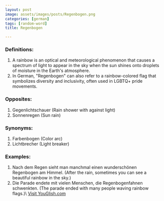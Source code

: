 ```yaml
---
layout: post
image: assets/images/posts/Regenbogen.png
categories: [german]
tags: [random-word]
title: Regenbogen

---
```


### Definitions:
1. A rainbow is an optical and meteorological phenomenon that causes a spectrum of light to appear in the sky when the sun shines onto droplets of moisture in the Earth's atmosphere.
2. In German, "Regenbogen" can also refer to a rainbow-colored flag that symbolizes diversity and inclusivity, often used in LGBTQ+ pride movements.

### Opposites:
1. Gegenlichtschauer (Rain shower with against light)
2. Sonnenregen (Sun rain)

### Synonyms:
1. Farbenbogen (Color arc)
2. Lichtbrecher (Light breaker)

### Examples:
1. Nach dem Regen sieht man manchmal einen wunderschönen Regenbogen am Himmel. (After the rain, sometimes you can see a beautiful rainbow in the sky.)
2. Die Parade endete mit vielen Menschen, die Regenbogenfahnen schwenkten. (The parade ended with many people waving rainbow flags.)\ <a id="yg-widget-0" class="youglish-widget" data-query="Regenbogen" data-lang="german" data-components="8412" data-auto-start="0" data-bkg-color="theme_light" data-title="How%20to%20pronounce%20Regenbogen%20in%20German"  rel="nofollow" href="https://youglish.com">Visit YouGlish.com</a><script async src="https://youglish.com/public/emb/widget.js" charset="utf-8"></script>